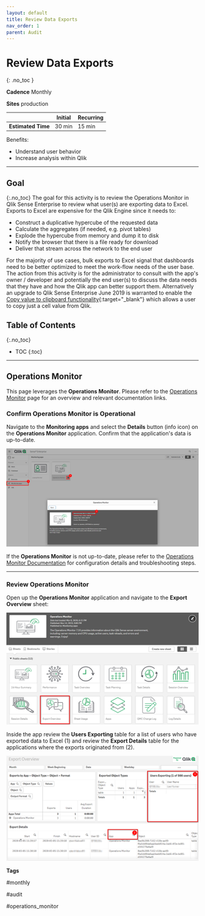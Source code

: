 ```yaml
---
layout: default
title: Review Data Exports
nav_order: 1
parent: Audit
---
```


# Review Data Exports <i class="fas fa-dolly-flatbed fa-xs" title="Shipped | Native Capability"></i> 
{: .no_toc }

**Cadence** <span class="label cadence">Monthly</span>

**Sites** <span class="label prod">production</span>

|                                  		                      | Initial    | Recurring   |
|-----------------------------------------------------------|------------|-------------|
| <i class="far fa-clock fa-sm"></i> **Estimated Time**     | 30 min     | 15 min      |

Benefits:

  - Understand user behavior
  - Increase analysis within Qlik
  
-------------------------

## Goal
{:.no_toc}
The goal for this activity is to review the Operations Monitor in Qlik Sense Enterprise to review what user(s) are exporting data to Excel. Exports to Excel are expensive for the Qlik Engine since it needs to:

- Construct a duplicative hypercube of the requested data
- Calculate the aggregates (if needed, e.g. pivot tables)
- Explode the hypercube from memory and dump it to disk
- Notify the browser that there is a file ready for download
- Deliver that stream across the network to the end user

For the majority of use cases, bulk exports to Excel signal that dashboards need to be better optimized to meet the work-flow needs of the user base. The action from this activity is for the administrator to consult with the app's owner / developer and potentially the end user(s) to discuss the data needs that they have and how the Qlik app can better support them. Alternatively an upgrade to Qlik Sense Enterprise June 2019 is warranted to enable the [Copy value to clipboard functionality](https://help.qlik.com/en-US/sense/June2019/Content/Sense_Helpsites/WhatsNew/What-is-new-June2019.htm){:target="_blank"} which allows a user to copy just a cell value from Qlik.

## Table of Contents
{:.no_toc}

* TOC
{:toc}
-------------------------

## Operations Monitor

This page leverages the **Operations Monitor**. Please refer to the [Operations Monitor](../tooling/operations_monitor.md) page for an overview and relevant documentation links.

### Confirm Operations Monitor is Operational

Navigate to the **Monitoring apps** and select the **Details** button (info icon) on the **Operations Monitor** application. Confirm that the application's data is up-to-date.

![ops_monitor_operational.png](../asset_management/apps/images/ops_monitor_operational.png)

If the **Operations Monitor** is not up-to-date, please refer to the [Operations Monitor Documentation](../../tooling/operations_monitor.md#documentation) for configuration details and troubleshooting steps.

-------------------------

### Review Operations Monitor <i class="fas fa-dolly-flatbed fa-xs" title="Shipped | Native Capability"></i> 

Open up the **Operations Monitor** application and navigate to the **Export Overview** sheet:

![export-1.png](images/export-1.png)

Inside the app review the **Users Exporting** table for a list of users who have exported data to Excel (1) and review the **Export Details** table for the applications where the exports originated from (2).

![export-2.png](images/export-2.png)

**Tags**

#monthly

#audit

#operations_monitor

&nbsp;
